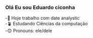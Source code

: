  ### Olá Eu sou Eduardo ciconha

-🔭 Hoje trabalho com date analystic<br>
-🪴 Estudando Ciências da computação<br>
-😊 Pronouns: ele/dele

